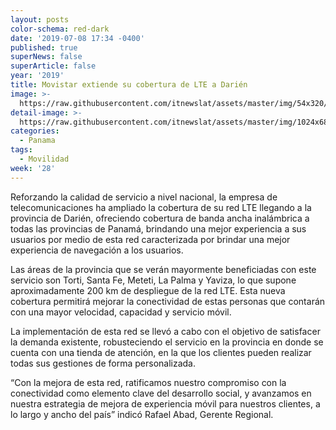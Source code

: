 ```yaml
---
layout: posts
color-schema: red-dark
date: '2019-07-08 17:34 -0400'
published: true
superNews: false
superArticle: false
year: '2019'
title: Movistar extiende su cobertura de LTE a Darién
image: >-
  https://raw.githubusercontent.com/itnewslat/assets/master/img/54x320/Darien-Panama-Movistar-p.jpg
detail-image: >-
  https://raw.githubusercontent.com/itnewslat/assets/master/img/1024x680/Darien-Panama-Movistar-g.jpg
categories:
  - Panama
tags:
  - Movilidad
week: '28'
---
```

Reforzando la calidad de servicio a nivel nacional, la empresa de telecomunicaciones ha ampliado la cobertura de su red LTE llegando a la provincia de Darién, ofreciendo cobertura de banda ancha inalámbrica a todas las provincias de Panamá, brindando una mejor experiencia a sus usuarios por medio de esta red caracterizada por brindar una mejor experiencia de navegación a los usuarios.

Las áreas de la provincia que se verán mayormente beneficiadas con este servicio son Torti, Santa Fe, Meteti, La Palma y Yaviza, lo que supone aproximadamente 200 km de despliegue de la red LTE. Esta nueva cobertura permitirá mejorar la conectividad de estas personas que contarán con una mayor velocidad, capacidad y servicio móvil.

La implementación de esta red se llevó a cabo con el objetivo de satisfacer la demanda existente, robusteciendo el servicio en la provincia en donde se cuenta con una tienda de atención, en la que los clientes pueden realizar todas sus gestiones de forma personalizada.

“Con la mejora de esta red, ratificamos nuestro compromiso con la conectividad como elemento clave del desarrollo social, y avanzamos en nuestra estrategia de mejora de experiencia móvil para nuestros clientes, a lo largo y ancho del país” indicó Rafael Abad, Gerente Regional.